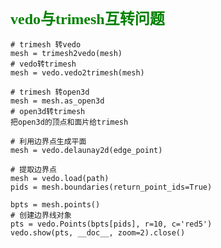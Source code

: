 
### <font face="微软雅黑" color=green size=5>vedo与trimesh互转问题</font>
```
# trimesh 转vedo
mesh = trimesh2vedo(mesh)
# vedo转trimesh
mesh = vedo.vedo2trimesh(mesh)
```


```
# trimesh 转open3d
mesh = mesh.as_open3d
# open3d转trimesh
把open3d的顶点和面片给trimesh
```

```
# 利用边界点生成平面
mesh = vedo.delaunay2d(edge_point)
```

```
# 提取边界点
mesh = vedo.load(path)
pids = mesh.boundaries(return_point_ids=True)

bpts = mesh.points()
# 创建边界线对象
pts = vedo.Points(bpts[pids], r=10, c='red5')
vedo.show(pts, __doc__, zoom=2).close()  
```